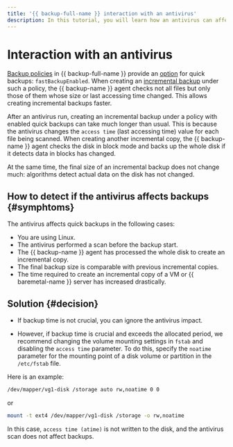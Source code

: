 ```yaml
---
title: '{{ backup-full-name }} interaction with an antivirus'
description: In this tutorial, you will learn how an antivirus can affect incremental backups in {{ backup-name }}.
---
```



# Interaction with an antivirus

[Backup policies](policy.md) in {{ backup-full-name }} provide an [option](policy.md#specification) for quick backups: `fastBackupEnabled`. When creating an [incremental backup](backup.md#types) under such a policy, the {{ backup-name }} agent checks not all files but only those of them whose size or last accessing time changed. This allows creating incremental backups faster.

After an antivirus run, creating an incremental backup under a policy with enabled quick backups can take much longer than usual. This is because the antivirus changes the `access time` (last accessing time) value for each file being scanned. When creating another incremental copy, the {{ backup-name }} agent checks the disk in block mode and backs up the whole disk if it detects data in blocks has changed.

At the same time, the final size of an incremental backup does not change much: algorithms detect actual data on the disk has not changed.


## How to detect if the antivirus affects backups {#symphtoms}

The antivirus affects quick backups in the following cases:

* You are using Linux.
* The antivirus performed a scan before the backup start.
* The {{ backup-name }} agent has processed the whole disk to create an incremental copy.
* The final backup size is comparable with previous incremental copies.
* The time required to create an incremental copy of a VM or {{ baremetal-name }} server has increased drastically.


## Solution {#decision}

* If backup time is not crucial, you can ignore the antivirus impact.

* However, if backup time is crucial and exceeds the allocated period, we recommend changing the volume mounting settings in `fstab` and disabling the `access time` parameter. To do this, specify the `noatime` parameter for the mounting point of a disk volume or partition in the `/etc/fstab` file.

Here is an example:

```bash
/dev/mapper/vg1-disk /storage auto rw,noatime 0 0
```

or

```bash
mount -t ext4 /dev/mapper/vg1-disk /storage -o rw,noatime
```

In this case, `access time (atime)` is not written to the disk, and the antivirus scan does not affect backups.

